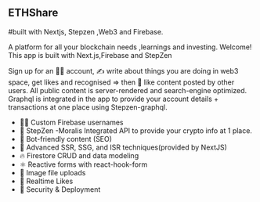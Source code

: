 ## ETHShare
#built with Nextjs, Stepzen ,Web3 and Firebase.

A platform for all your blockchain needs ,learnings and investing.
Welcome! This app is built with Next.js,Firebase and StepZen

Sign up for an 👨‍🎤 account, ✍️ write about things you are doing in web3 space, get likes and recognised => then 💖 like content posted by other users. 
All public content is server-rendered and search-engine optimized.
Graphql is integrated in the app to provide your account details + transactions at one place using Stepzen-graphql.

- 👨‍🎤 Custom Firebase usernames
- 🫶 StepZen -Moralis Integrated API to provide your crypto info at 1 place.
- 📰 Bot-friendly content (SEO)
- 🦾 Advanced SSR, SSG, and ISR techniques(provided by NextJS)
- 🔥 Firestore CRUD and data modeling
- ⚛️ Reactive forms with react-hook-form
- 📂 Image file uploads
- 💖 Realtime Likes
- 🚀 Security & Deployment




